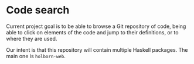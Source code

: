# Code search

Current project goal is to be able to browse a Git repository of code, being
able to click on elements of the code and jump to their definitions, or to
where they are used.

Our intent is that this repository will contain multiple Haskell packages. The
main one is `holborn-web`.
